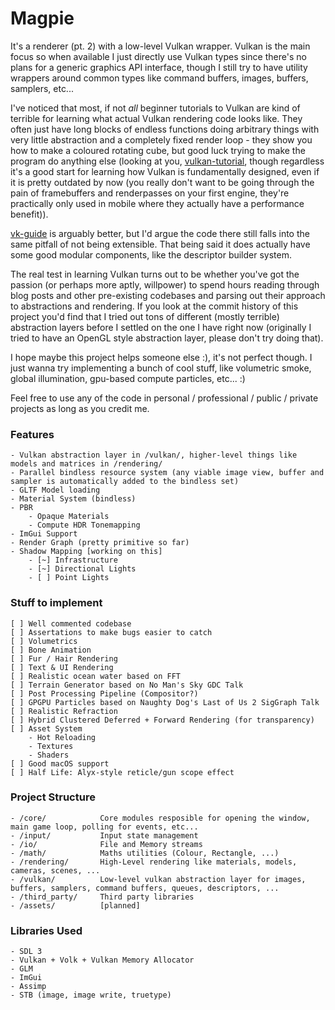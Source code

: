 # Magpie

It's a renderer (pt. 2) with a low-level Vulkan wrapper. Vulkan is the main focus so when available I just directly use Vulkan types since there's no plans for a generic graphics API interface, though I still try to have utility wrappers around common types like command buffers, images, buffers, samplers, etc...

I've noticed that most, if not *all* beginner tutorials to Vulkan are kind of terrible for learning what actual Vulkan rendering code looks like.
They often just have long blocks of endless functions doing arbitrary things with very little abstraction and a completely fixed render loop - they show you how to make a coloured rotating cube, but good luck trying to make the program do anything else (looking at you, [vulkan-tutorial](https://vulkan-tutorial.com/), though regardless it's a good start for learning how Vulkan is fundamentally designed, even if it is pretty outdated by now (you really don't want to be going through the pain of framebuffers and renderpasses on your first engine, they're practically only used in mobile where they actually have a performance benefit)).

[vk-guide](https://vkguide.dev/) is arguably better, but I'd argue the code there still falls into the same pitfall of not being extensible. That being said it does actually have some good modular components, like the descriptor builder system.

The real test in learning Vulkan turns out to be whether you've got the passion (or perhaps more aptly, willpower) to spend hours reading through blog posts and other pre-existing codebases and parsing out their approach to abstractions and rendering.
If you look at the commit history of this project you'd find that I tried out tons of different (mostly terrible) abstraction layers before I settled on the one I have right now (originally I tried to have an OpenGL style abstraction layer, please don't try doing that).

I hope maybe this project helps someone else :), it's not perfect though. I just wanna try implementing a bunch of cool stuff, like volumetric smoke, global illumination, gpu-based compute particles, etc... :)

Feel free to use any of the code in personal / professional / public / private projects as long as you credit me.

### Features
    - Vulkan abstraction layer in /vulkan/, higher-level things like models and matrices in /rendering/
    - Parallel bindless resource system (any viable image view, buffer and sampler is automatically added to the bindless set)
    - GLTF Model loading
    - Material System (bindless)
    - PBR
        - Opaque Materials
        - Compute HDR Tonemapping
    - ImGui Support
    - Render Graph (pretty primitive so far)
    - Shadow Mapping [working on this]
        - [~] Infrastructure
        - [~] Directional Lights
        - [ ] Point Lights

### Stuff to implement
    [ ] Well commented codebase
    [ ] Assertations to make bugs easier to catch
    [ ] Volumetrics
    [ ] Bone Animation
    [ ] Fur / Hair Rendering
    [ ] Text & UI Rendering
    [ ] Realistic ocean water based on FFT
    [ ] Terrain Generator based on No Man's Sky GDC Talk
    [ ] Post Processing Pipeline (Compositor?)
    [ ] GPGPU Particles based on Naughty Dog's Last of Us 2 SigGraph Talk
    [ ] Realistic Refraction
    [ ] Hybrid Clustered Deferred + Forward Rendering (for transparency)
    [ ] Asset System
        - Hot Reloading
        - Textures
        - Shaders
    [ ] Good macOS support
    [ ] Half Life: Alyx-style reticle/gun scope effect

### Project Structure
	- /core/            Core modules resposible for opening the window, main game loop, polling for events, etc...
	- /input/           Input state management
	- /io/              File and Memory streams
	- /math/            Maths utilities (Colour, Rectangle, ...)
	- /rendering/       High-Level rendering like materials, models, cameras, scenes, ...
	- /vulkan/          Low-level vulkan abstraction layer for images, buffers, samplers, command buffers, queues, descriptors, ...
	- /third_party/     Third party libraries
	- /assets/          [planned]

### Libraries Used
    - SDL 3
    - Vulkan + Volk + Vulkan Memory Allocator
    - GLM
    - ImGui
    - Assimp
    - STB (image, image write, truetype)
